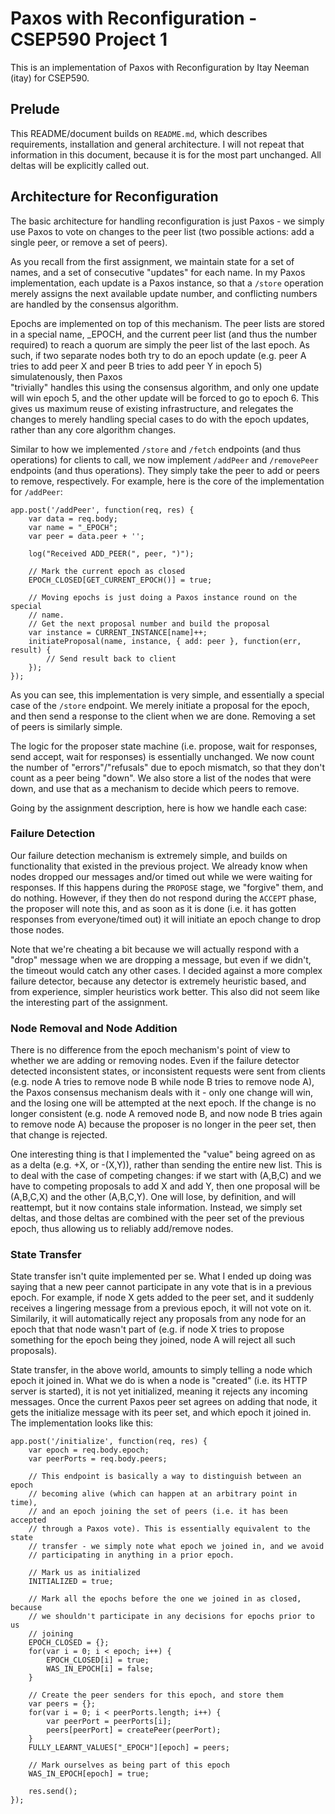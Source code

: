# Paxos with Reconfiguration - CSEP590 Project 1

This is an implementation of Paxos with Reconfiguration by Itay Neeman (itay) 
for CSEP590.

## Prelude

This README/document builds on `README.md`, which describes requirements, 
installation and general architecture. I will not repeat that information
in this document, because it is for the most part unchanged. All deltas
will be explicitly called out.

## Architecture for Reconfiguration

The basic architecture for handling reconfiguration is just Paxos - we simply
use Paxos to vote on changes to the peer list (two possible actions: add a 
single peer, or remove a set of peers).

As you recall from the first assignment, we maintain state for a set of names,
and a set of consecutive "updates" for each name. In my Paxos implementation,
each update is a Paxos instance, so that a `/store` operation merely assigns
the next available update number, and conflicting numbers are handled by the
consensus algorithm.

Epochs are implemented on top of this mechanism. The peer lists are stored in 
a special name, _EPOCH, and the current peer list (and thus the number required)
to reach a quorum are simply the peer list of the last epoch. As such, if two
separate nodes both try to do an epoch update (e.g. peer A tries to add peer X
and peer B tries to add peer Y in epoch 5) simulatenously, then Paxos  
"trivially" handles this using the consensus algorithm, and only one update
will win epoch 5, and the other update will be forced to go to epoch 6. This
gives us maximum reuse of existing infrastructure, and relegates the changes to
merely handling special cases to do with the epoch updates, rather than any core
algorithm changes.

Similar to how we implemented `/store` and `/fetch` endpoints (and thus 
operations) for clients to call, we now implement `/addPeer` and `/removePeer`
endpoints (and thus operations). They simply take the peer to add or peers to
remove, respectively. For example, here is the core of the implementation
for `/addPeer`:

    app.post('/addPeer', function(req, res) {
        var data = req.body;
        var name = "_EPOCH";
        var peer = data.peer + '';
        
        log("Received ADD_PEER(", peer, ")");
        
        // Mark the current epoch as closed
        EPOCH_CLOSED[GET_CURRENT_EPOCH()] = true;
        
        // Moving epochs is just doing a Paxos instance round on the special
        // name.
        // Get the next proposal number and build the proposal
        var instance = CURRENT_INSTANCE[name]++;
        initiateProposal(name, instance, { add: peer }, function(err, result) {
            // Send result back to client    
        });
    });
    
As you can see, this implementation is very simple, and essentially a special
case of the `/store` endpoint. We merely initiate a proposal for the epoch, and 
then send a response to the client when we are done. Removing a set of peers
is similarly simple.

The logic for the proposer state machine (i.e. propose, wait for responses, 
send accept, wait for responses) is essentially unchanged. We now count the 
number of "errors"/"refusals" due to epoch mismatch, so that they don't count
as a peer being "down". We also store a list of the nodes that were down, and
use that as a mechanism to decide which peers to remove.

Going by the assignment description, here is how we handle each case:

### Failure Detection

Our failure detection mechanism is extremely simple, and builds on functionality
that existed in the previous project. We already know when nodes dropped our
messages and/or timed out while we were waiting for responses. If this happens
during the `PROPOSE` stage, we "forgive" them, and do nothing. However, if
they then do not respond during the `ACCEPT` phase, the proposer will note this,
and as soon as it is done (i.e. it has gotten responses from everyone/timed out)
it will initiate an epoch change to drop those nodes.

Note that we're cheating a bit because we will actually respond with a "drop"
message when we are dropping a message, but even if we didn't, the timeout would
catch any other cases. I decided against a more complex failure detector, 
because any detector is extremely heuristic based, and from experience, simpler
heuristics work better. This also did not seem like the interesting part of the
assignment.

### Node Removal and Node Addition

There is no difference from the epoch mechanism's point of view to whether we
are adding or removing nodes. Even if the failure detector detected inconsistent
states, or inconsistent requests were sent from clients (e.g. node A tries to 
remove node B while node B tries to remove node A), the Paxos consensus
mechanism deals with it - only one change will win, and the losing one will
be attempted at the next epoch. If the change is no longer consistent (e.g. 
node A removed node B, and now node B tries again to remove node A) because the
proposer is no longer in the peer set, then that change is rejected.

One interesting thing is that I implemented the "value" being agreed on as 
as a delta (e.g. +X, or -(X,Y)), rather than sending the entire new list. This
is to deal with the case of competing changes: if we start with (A,B,C) and we
have to competing proposals to add X and add Y, then one proposal will be 
(A,B,C,X) and the other (A,B,C,Y). One will lose, by definition, and will
reattempt, but it now contains stale information. Instead, we simply set deltas,
and those deltas are combined with the peer set of the previous epoch, thus
allowing us to reliably add/remove nodes.

### State Transfer

State transfer isn't quite implemented per se. What I ended up doing was saying
that a new peer cannot participate in any vote that is in a previous epoch. For
example, if node X gets added to the peer set, and it suddenly receives a
lingering message from a previous epoch, it will not vote on it. Similarily, it
will automatically reject any proposals from any node for an epoch that that 
node wasn't part of (e.g. if node X tries to propose something for the epoch
being they joined, node A will reject all such proposals).

State transfer, in the above world, amounts to simply telling a node which epoch
it joined in. What we do is when a node is "created" (i.e. its HTTP server is 
started), it is not yet initialized, meaning it rejects any incoming messages.
Once the current Paxos peer set agrees on adding that node, it gets the
initialize message with its peer set, and which epoch it joined in. The
implementation looks like this:

    app.post('/initialize', function(req, res) {
        var epoch = req.body.epoch;
        var peerPorts = req.body.peers;
        
        // This endpoint is basically a way to distinguish between an epoch
        // becoming alive (which can happen at an arbitrary point in time), 
        // and an epoch joining the set of peers (i.e. it has been accepted
        // through a Paxos vote). This is essentially equivalent to the state
        // transfer - we simply note what epoch we joined in, and we avoid
        // participating in anything in a prior epoch.
        
        // Mark us as initialized
        INITIALIZED = true;
        
        // Mark all the epochs before the one we joined in as closed, because
        // we shouldn't participate in any decisions for epochs prior to us
        // joining
        EPOCH_CLOSED = {};
        for(var i = 0; i < epoch; i++) {
            EPOCH_CLOSED[i] = true;
            WAS_IN_EPOCH[i] = false;
        } 
        
        // Create the peer senders for this epoch, and store them
        var peers = {};
        for(var i = 0; i < peerPorts.length; i++) {
            var peerPort = peerPorts[i];
            peers[peerPort] = createPeer(peerPort);
        }
        FULLY_LEARNT_VALUES["_EPOCH"][epoch] = peers;
        
        // Mark ourselves as being part of this epoch
        WAS_IN_EPOCH[epoch] = true;
        
        res.send();
    });
    
